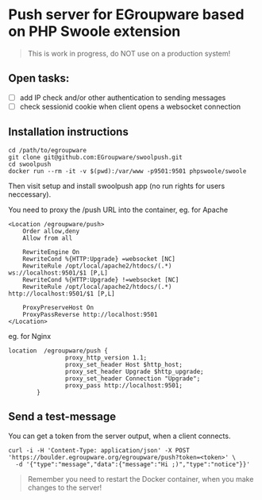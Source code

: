 # Push server for EGroupware based on PHP Swoole extension

> This is work in progress, do NOT use on a production system!

## Open tasks:
- [ ] add IP check and/or other authentication to sending messages
- [ ] check sessionid cookie when client opens a websocket connection

## Installation instructions
```
cd /path/to/egroupware
git clone git@github.com:EGroupware/swoolpush.git
cd swoolpush
docker run --rm -it -v $(pwd):/var/www -p9501:9501 phpswoole/swoole
```
Then visit setup and install swoolpush app (no run rights for users neccessary).

You need to proxy the /push URL into the container, eg. for Apache
```
<Location /egroupware/push>
    Order allow,deny
    Allow from all

    RewriteEngine On
    RewriteCond %{HTTP:Upgrade} =websocket [NC]
    RewriteRule /opt/local/apache2/htdocs/(.*)           ws://localhost:9501/$1 [P,L]
    RewriteCond %{HTTP:Upgrade} !=websocket [NC]
    RewriteRule /opt/local/apache2/htdocs/(.*)           http://localhost:9501/$1 [P,L]

    ProxyPreserveHost On
    ProxyPassReverse http://localhost:9501
</Location>
```
eg. for Nginx
```
location  /egroupware/push {
                proxy_http_version 1.1;
                proxy_set_header Host $http_host;
                proxy_set_header Upgrade $http_upgrade;
                proxy_set_header Connection "Upgrade";
                proxy_pass http://localhost:9501;
        }
```

## Send a test-message 
You can get a token from the server output, when a client connects.
```
curl -i -H 'Content-Type: application/json' -X POST 'https://boulder.egroupware.org/egroupware/push?token=<token>' \
  -d '{"type":"message","data":{"message":"Hi ;)","type":"notice"}}'
```

> Remember you need to restart the Docker container, when you make changes to the server!
